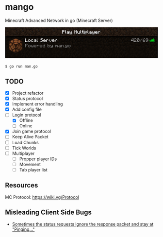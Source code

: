 # mango
Minecraft Advanced Network in go (Minecraft Server) 

![banner](assets/img.png)

`$ go run man.go`

## TODO
- [x] Project refactor
- [x] Status protocol
- [x] Implement error handling
- [x] Add config file
- [ ] Login protocol
  - [x] Offline
  - [ ] Online
- [x] Join game protocol
- [ ] Keep Alive Packet
- [ ] Load Chunks
- [ ] Tick Worlds
- [ ] Multiplayer
  - [ ] Propper player IDs
  - [ ] Movement
  - [ ] Tab player list

## Resources
MC Protocol: https://wiki.vg/Protocol


## Misleading Client Side Bugs
- [Sometimes the status requests ignore the response packet and stay at "Pinging..."](https://bugs.mojang.com/browse/MC-125762)
